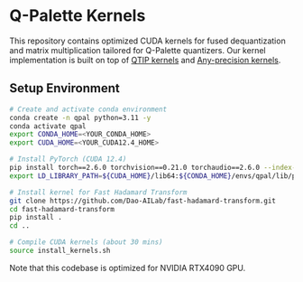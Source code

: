 # Q-Palette Kernels

This repository contains optimized CUDA kernels for fused dequantization and matrix multiplication tailored for Q-Palette quantizers. 
Our kernel implementation is built on top of [QTIP kernels](https://github.com/Cornell-RelaxML/qtip/tree/main/qtip-kernels) and [Any-precision kernels](https://github.com/SNU-ARC/any-precision-llm/tree/main/any_precision/modules/kernels). 

## Setup Environment

```bash
# Create and activate conda environment
conda create -n qpal python=3.11 -y
conda activate qpal
export CONDA_HOME=<YOUR_CONDA_HOME>
export CUDA_HOME=<YOUR_CUDA12.4_HOME>

# Install PyTorch (CUDA 12.4)
pip install torch==2.6.0 torchvision==0.21.0 torchaudio==2.6.0 --index-url https://download.pytorch.org/whl/cu124
export LD_LIBRARY_PATH=${CUDA_HOME}/lib64:${CONDA_HOME}/envs/qpal/lib/python3.11/site-packages/torch/lib

# Install kernel for Fast Hadamard Transform
git clone https://github.com/Dao-AILab/fast-hadamard-transform.git
cd fast-hadamard-transform
pip install .
cd ..

# Compile CUDA kernels (about 30 mins)
source install_kernels.sh 
```

Note that this codebase is optimized for NVIDIA RTX4090 GPU. 